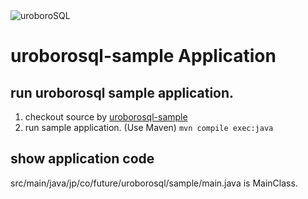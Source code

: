 <img src="https://future-architect.github.io/uroborosql-doc/images/logo.png" style="max-width: 600px;" alt="uroboroSQL" />

# uroborosql-sample Application

## run uroborosql sample application.

1. checkout source by [uroborosql-sample](https://github.com/future-architect/uroborosql-sample.git)
1. run sample application. (Use Maven)
`mvn compile exec:java`

## show application code
src/main/java/jp/co/future/uroborosql/sample/main.java is MainClass.